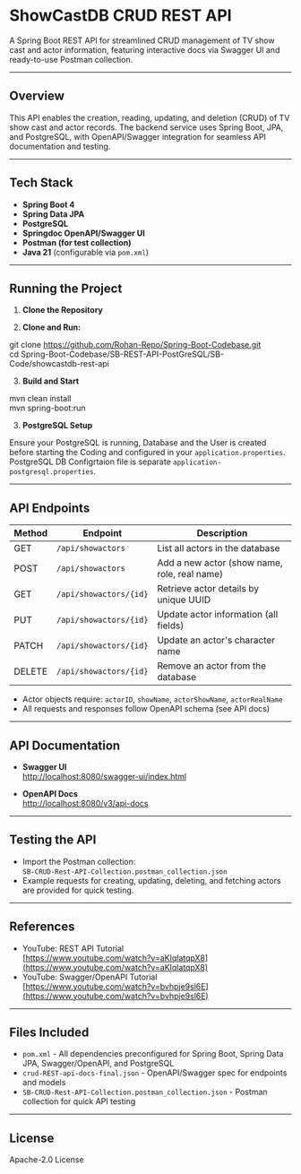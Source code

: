 # ShowCastDB CRUD REST API

A Spring Boot REST API for streamlined CRUD management of TV show cast and actor information, featuring interactive docs via Swagger UI and ready-to-use Postman collection.

---

## Overview

This API enables the creation, reading, updating, and deletion (CRUD) of TV show cast and actor records. The backend service uses Spring Boot, JPA, and PostgreSQL, with OpenAPI/Swagger integration for seamless API documentation and testing.

---

## Tech Stack

- **Spring Boot 4**
- **Spring Data JPA**
- **PostgreSQL**
- **Springdoc OpenAPI/Swagger UI**
- **Postman (for test collection)**
- **Java 21** (configurable via `pom.xml`)

---

## Running the Project

1. **Clone the Repository**

1. **Clone and Run:**
   
git clone https://github.com/Rohan-Repo/Spring-Boot-Codebase.git <br />
cd Spring-Boot-Codebase/SB-REST-API-PostGreSQL/SB-Code/showcastdb-rest-api <br />

3. **Build and Start**

mvn clean install <br />
mvn spring-boot:run <br />


3. **PostgreSQL Setup**

Ensure your PostgreSQL is running, Database and the User is created before starting the Coding and configured in your `application.properties`. PostgreSQL DB Configrtaion file is separate `application-postgresql.properties`.

---

## API Endpoints

| Method | Endpoint                        | Description                                           |
|--------|---------------------------------|-------------------------------------------------------|
| GET    | `/api/showactors`               | List all actors in the database                       |
| POST   | `/api/showactors`               | Add a new actor (show name, role, real name)          |
| GET    | `/api/showactors/{id}`          | Retrieve actor details by unique UUID                 |
| PUT    | `/api/showactors/{id}`          | Update actor information (all fields)                 |
| PATCH  | `/api/showactors/{id}`          | Update an actor's character name                      |
| DELETE | `/api/showactors/{id}`          | Remove an actor from the database                     |

- Actor objects require: `actorID`, `showName`, `actorShowName`, `actorRealName`
- All requests and responses follow OpenAPI schema (see API docs)

---

## API Documentation

- **Swagger UI**  
[http://localhost:8080/swagger-ui/index.html](http://localhost:8080/swagger-ui/index.html)

- **OpenAPI Docs**  
[http://localhost:8080/v3/api-docs](http://localhost:8080/v3/api-docs)

---

## Testing the API

- Import the Postman collection:  
`SB-CRUD-Rest-API-Collection.postman_collection.json`
- Example requests for creating, updating, deleting, and fetching actors are provided for quick testing.

---

## References

- YouTube: REST API Tutorial  
[https://www.youtube.com/watch?v=aKIqlatqpX8](https://www.youtube.com/watch?v=aKIqlatqpX8)
- YouTube: Swagger/OpenAPI Tutorial  
[https://www.youtube.com/watch?v=bvhpje9sl6E](https://www.youtube.com/watch?v=bvhpje9sl6E)

---

## Files Included

- `pom.xml` - All dependencies preconfigured for Spring Boot, Spring Data JPA, Swagger/OpenAPI, and PostgreSQL
- `crud-REST-api-docs-final.json` - OpenAPI/Swagger spec for endpoints and models
- `SB-CRUD-Rest-API-Collection.postman_collection.json` - Postman collection for quick API testing

---

## License

Apache-2.0 License
